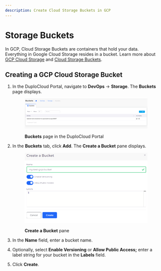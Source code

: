 ```yaml
---
description: Create Cloud Storage Buckets in GCP
---
```


# Storage Buckets

In GCP, Cloud Storage Buckets are containers that hold your data. Everything in Google Cloud Storage resides in a bucket. Learn more about [GCP Cloud Storage](https://cloud.google.com/storage/docs/introduction) and [Cloud Storage Buckets](https://cloud.google.com/storage/docs/buckets).

## Creating a GCP Cloud Storage Bucket

1.  In the DuploCloud Portal, navigate to **DevOps** -> **Storage**. The **Buckets** page displays.

    <figure><img src="../.gitbook/assets/GCP_Bucket_page.png" alt=""><figcaption><p><strong>Buckets</strong> page in the DuploCloud Portal</p></figcaption></figure>
2.  In the **Buckets** tab, click **Add**. The **Create a Bucket** pane displays.

    <figure><img src="../.gitbook/assets/GCP_Bucket_Add.png" alt=""><figcaption><p><strong>Create a Bucket</strong> pane </p></figcaption></figure>
3. In the **Name** field, enter a bucket name.
4. Optionally, select **Enable Versioning** or **Allow Public Access;** enter a label string for your bucket in the **Labels** field.&#x20;
5. Click **Create**.&#x20;
